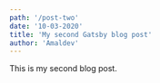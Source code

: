 ```yaml
---
path: '/post-two'
date: '10-03-2020'
title: 'My second Gatsby blog post'
author: 'Amaldev'
---
```


This is my second blog post.